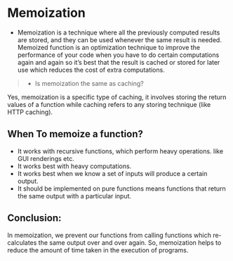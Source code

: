 # Memoization

- Memoization is a technique where all the previously computed results are stored, and they can be used whenever the same result is needed. Memoized function is an optimization technique to improve the performance of your code when you have to do certain computations again and again so it’s best that the result is cached or stored for later use which reduces the cost of extra computations.

>- Is memoization the same as caching?

Yes, memoization is a specific type of caching, it involves storing the return values of a function while caching refers to any storing technique (like HTTP caching).

## When To memoize a function?
- It works with recursive functions, which perform heavy operations. like GUI renderings etc.
- It works best with heavy computations.
- It works best when we know a set of inputs will produce a certain output.
- It should be implemented on pure functions means functions that return the same output with a particular input.

## Conclusion:
In memoization, we prevent our functions from calling functions which re-calculates the same output over and over again. So, memoization helps to reduce the amount of time taken in the execution of programs.